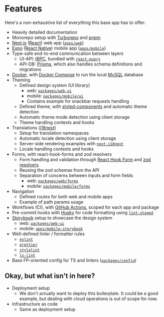 # Features

Here's a non-exhaustive list of everything this base app has to offer:

- Heavily detailed documentation
- Monorepo setup with [Turborepo](https://turbo.build) and [pnpm](https://pnpm.io)
- [Next.js](https://nextjs.org) ([React](https://reactjs.org)) web app ([`apps/web`](../apps/web))
- [Expo](https://expo.dev) ([React Native](https://reactnative.dev)) mobile app ([`apps/mobile`](../apps/mobile))
- Type-safe end-to-end communication between layers
  - UI-API: [tRPC](https://trpc.io), bundled with [`react-query`](https://tanstack.com/query/v4)
  - API-DB: [Prisma](https://www.prisma.io), which also handles schema definitions and migrations
- [Docker](https://www.docker.com), with [Docker Compose](https://docs.docker.com/compose) to run the local
  [MySQL](https://www.mysql.com) database
- Theming
  - Defined design system (UI library)
    - web: [`packages/web-ui`](../packages/web-ui)
    - mobile: [`packages/mobile/ui`](../packages/mobile/ui)
    - Contains example for snackbar requests handling
  - Defined theme, with [styled-components](https://www.styled-components.com) and automatic theme detection
  - Automatic theme mode detection using client storage
  - Theme handling contexts and hooks
- Translations ([i18next](https://www.i18next.com))
  - Setup for translation namespaces
  - Automatic locale detection using client storage
  - Server-side rendering examples with [`next-i18next`](https://github.com/i18next/next-i18next)
  - Locale handling contexts and hooks
- Forms, with react-hook-forms and zod resolvers
  - Form handling and validation through [React Hook Form](https://react-hook-form.com) and
    [zod resolvers](https://github.com/react-hook-form/resolvers)
  - Reusing the zod schemas from the API
  - Separation of concerns between inputs and form fields
    - web: [`packages/web/forms`](../packages/web/forms)
    - mobile: [`packages/mobile/forms`](../packages/mobile/forms)
- Navigation
  - Defined routes for both web and mobile apps
  - Example of path params usage
- Workflows (CI), with [GitHub Actions](), scoped for each app and package
- Pre-commit hooks with [Husky](https://typicode.github.io/husky) for code formatting using
  [`lint-staged`](https://github.com/okonet/lint-staged)
- [Storybook](https://storybook.js.org) setup to showcase the design system
  - web: [`packages/web-ui`](../packages/web-ui)
  - mobile: [`apps/mobile-storybook`](../apps/mobile-storybook)
- Well-defined linter / formatter rules
  - [`eslint`](https://eslint.org)
  - [`prettier`](https://prettier.io)
  - [`stylelint`](https://stylelint.io)
  - [`ls-lint`](https://ls-lint.org/1.x/configuration/the-basics.html)
- Base FP-oriented config for TS and linters ([`packages/config`]())

## Okay, but what isn't in here?

- Deployment setup
  - We don't actually want to deploy this boilerplate. It could be a good example, but dealing with cloud operations is
    out of scope for now.
- Infrastructure as code
  - Same as deployment setup
